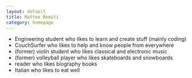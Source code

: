```yaml
---
layout: default
title: Matteo Romiti 
category: homepage
---
```


- Engineering student who likes to learn and create stuff (mainly coding) <br /> 
- CouchSurfer who likes to help and know people from everywhere <br /> 
- (former) violin student who likes classical and electronic music <br />
- (former) volleyball player who likes skateboards and snowboards <br />
- reader who likes biography books <br />
- Italian who likes to eat well


<!-- I am currently available for hire. [Here](/kalfas-resume.pdf)'s my current resume.

### Links

GitHub: <https://github.com/teolandon>

keybase.io: <https://keybase.io/teolandon>

### Contact information

E-mail: <kalfas@teolandon.com>

PGP Key: [EF48 D63A D533 4EAE][6]

Please encrypt your email if you can.

### Projects

- [Cauldron][1] <br /> an IDE for Chemical Reaction Networks <br /> currently not open
    source <br /> but I'll keep you guys updated.

- [tmux-hackernews][2] <br /> a tmux plugin to get [Hacker News][3] headlines in the
 status bar.

- [ceramic][4] <br /> a simple text editor based on antirez's [kilo][5].

- [trees][7] <br /> a simple binary search tree library for Go <br /> with legible printing
    of the trees. Other data structure/algorithm libraries to come.

- [hanoi][8] <br /> a terminal GUI library for Go.

### Publications

Coming soon...

[1]: https://github.com/grinnell-cs/cauldron
[2]: https://github.com/teolandon/tmux-hackernews
[3]: https://news.ycombinator.com
[4]: https://github.com/teolandon/ceramic
[5]: https://github.com/antirez/kilo
[6]: /public-key.txt
[7]: https://github.com/teolandon/trees
[8]: https://github.com/teolandon/hanoi
 -->